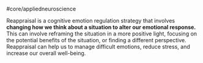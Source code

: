 #core/appliedneuroscience 

Reappraisal is a cognitive emotion regulation strategy that involves **changing how we think about a situation to alter our emotional response.** This can involve reframing the situation in a more positive light, focusing on the potential benefits of the situation, or finding a different perspective. Reappraisal can help us to manage difficult emotions, reduce stress, and increase our overall well-being.
